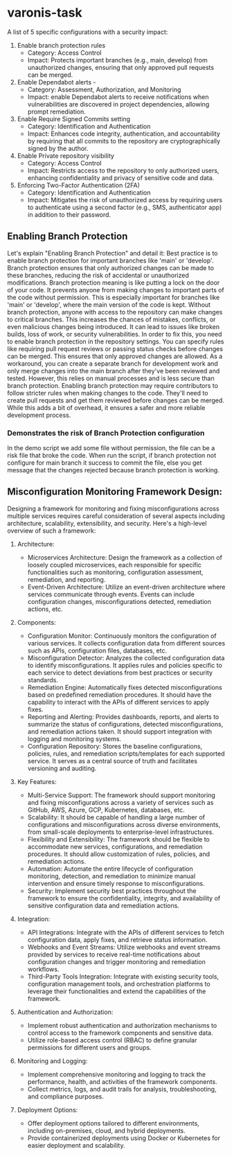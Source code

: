 # varonis-task
A list of 5 specific configurations with a security impact:
1. Enable branch protection rules
      - Category: Access Control
      - Impact:  Protects important branches (e.g., main, develop) from unauthorized changes, ensuring that only approved pull requests can be merged.
2. Enable Dependabot alerts - 
      - Category: Assessment, Authorization, and Monitoring
      - Impact: enable Dependabot alerts to receive notifications when vulnerabilities are discovered in project dependencies, allowing prompt remediation.
3. Enable Require Signed Commits setting
      - Category: Identification and Authentication
      - Impact: Enhances code integrity, authentication, and accountability by requiring that all commits to the repository are cryptographically signed by the author.
4. Enable Private repository visibility
      - Category: Access Control
      - Impact: Restricts access to the repository to only authorized users, enhancing confidentiality and privacy of sensitive code and data.
5. Enforcing Two-Factor Authentication (2FA)
      - Category: Identification and Authentication
      - Impact: Mitigates the risk of unauthorized access by requiring users to authenticate using a second factor (e.g., SMS, authenticator app) in addition to their password.

## Enabling Branch Protection
Let's explain "Enabling Branch Protection" and detail it:
Best practice is to enable branch protection for important branches like 'main' or 'develop'. Branch protection ensures that only authorized changes can be made to these branches, reducing the risk of accidental or unauthorized modifications.
Branch protection meaning is like putting a lock on the door of your code. It prevents anyone from making changes to important parts of the code without permission. This is especially important for branches like 'main' or 'develop', where the main version of the code is kept.
Without branch protection, anyone with access to the repository can make changes to critical branches. This increases the chances of mistakes, conflicts, or even malicious changes being introduced. It can lead to issues like broken builds, loss of work, or security vulnerabilities.
In order to fix this, you need to enable branch protection in the repository settings. You can specify rules like requiring pull request reviews or passing status checks before changes can be merged. This ensures that only approved changes are allowed.
As a workaround, you can create a separate branch for development work and only merge changes into the main branch after they've been reviewed and tested. However, this relies on manual processes and is less secure than branch protection.
Enabling branch protection may require contributors to follow stricter rules when making changes to the code. They'll need to create pull requests and get them reviewed before changes can be merged. While this adds a bit of overhead, it ensures a safer and more reliable development process.

### Demonstrates the risk of Branch Protection configuration
In the demo script we add some file without permission, the file can be a risk file that broke the code.
When run the script, if branch protection not configure for main branch it success to commit the file, else you get message that the changes rejected because branch protection is working.

## Misconfiguration Monitoring Framework Design:
Designing a framework for monitoring and fixing misconfigurations across multiple services requires careful consideration of several aspects including architecture, scalability, extensibility, and security.
Here's a high-level overview of such a framework:

1. Architecture:
   - Microservices Architecture: Design the framework as a collection of loosely coupled microservices, each responsible for specific functionalities such as monitoring, configuration assessment, remediation, and reporting.
   - Event-Driven Architecture: Utilize an event-driven architecture where services communicate through events. Events can include configuration changes, misconfigurations detected, remediation actions, etc.

2. Components:
   - Configuration Monitor: Continuously monitors the configuration of various services. It collects configuration data from different sources such as APIs, configuration files, databases, etc.
   - Misconfiguration Detector: Analyzes the collected configuration data to identify misconfigurations. It applies rules and policies specific to each service to detect deviations from best practices or security standards.
   - Remediation Engine: Automatically fixes detected misconfigurations based on predefined remediation procedures. It should have the capability to interact with the APIs of different services to apply fixes.
   - Reporting and Alerting: Provides dashboards, reports, and alerts to summarize the status of configurations, detected misconfigurations, and remediation actions taken. It should support integration with logging and monitoring systems.
   - Configuration Repository: Stores the baseline configurations, policies, rules, and remediation scripts/templates for each supported service. It serves as a central source of truth and facilitates versioning and auditing.

3. Key Features:
   - Multi-Service Support: The framework should support monitoring and fixing misconfigurations across a variety of services such as GitHub, AWS, Azure, GCP, Kubernetes, databases, etc.
   - Scalability: It should be capable of handling a large number of configurations and misconfigurations across diverse environments, from small-scale deployments to enterprise-level infrastructures.
   - Flexibility and Extensibility: The framework should be flexible to accommodate new services, configurations, and remediation procedures. It should allow customization of rules, policies, and remediation actions.
   - Automation: Automate the entire lifecycle of configuration monitoring, detection, and remediation to minimize manual intervention and ensure timely response to misconfigurations.
   - Security: Implement security best practices throughout the framework to ensure the confidentiality, integrity, and availability of sensitive configuration data and remediation actions.

4. Integration:
   - API Integrations: Integrate with the APIs of different services to fetch configuration data, apply fixes, and retrieve status information.
   - Webhooks and Event Streams: Utilize webhooks and event streams provided by services to receive real-time notifications about configuration changes and trigger monitoring and remediation workflows.
   - Third-Party Tools Integration: Integrate with existing security tools, configuration management tools, and orchestration platforms to leverage their functionalities and extend the capabilities of the framework.

5. Authentication and Authorization:
   - Implement robust authentication and authorization mechanisms to control access to the framework components and sensitive data.
   - Utilize role-based access control (RBAC) to define granular permissions for different users and groups.

6. Monitoring and Logging:
   - Implement comprehensive monitoring and logging to track the performance, health, and activities of the framework components.
   - Collect metrics, logs, and audit trails for analysis, troubleshooting, and compliance purposes.

7. Deployment Options:
   - Offer deployment options tailored to different environments, including on-premises, cloud, and hybrid deployments.
   - Provide containerized deployments using Docker or Kubernetes for easier deployment and scalability.